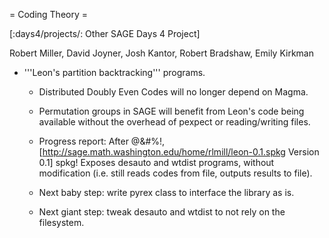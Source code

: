 = Coding Theory =

[:days4/projects/: Other SAGE Days 4 Project]


Robert Miller, David Joyner, Josh Kantor, Robert Bradshaw, Emily Kirkman

 * '''Leon's partition backtracking''' programs.

   * Distributed Doubly Even Codes will no longer depend on Magma.

   * Permutation groups in SAGE will benefit from Leon's code being available without the overhead of pexpect or reading/writing files.

   * Progress report: After @&#%!, [http://sage.math.washington.edu/home/rlmill/leon-0.1.spkg Version 0.1] spkg! Exposes desauto and wtdist programs, without modification (i.e. still reads codes from file, outputs results to file).

   * Next baby step: write pyrex class to interface the library as is.

   * Next giant step: tweak desauto and wtdist to not rely on the filesystem.

